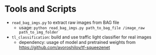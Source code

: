 # Tools and Scripts
- `read_bag_imgs.py` to extract raw images from BAG file
	- usage: `python read_bag_imgs.py path_to_bag_file /image_raw path_to_img_folder`
- `tl_classification`: build and use traffic light classifier for real images
  - dependency: usage of model and pretrained weights from https://github.com/avoroshilov/tf-squeezenet